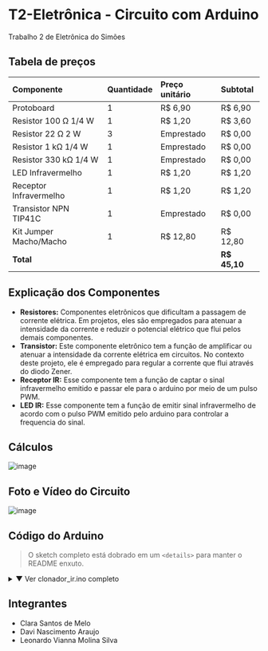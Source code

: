 # T2-Eletrônica - Circuito com Arduino
Trabalho 2 de Eletrônica do Simões

## Tabela de preços

| Componente | Quantidade | Preço unitário | Subtotal |
| :--- | :--- | :--- | :--- |
| Protoboard | 1 | R$ 6,90 | R$ 6,90 |
| Resistor 100 Ω 1/4 W | 1 | R$ 1,20 | R$ 3,60 |
| Resistor 22 Ω 2 W | 3 | Emprestado | R$ 0,00 |
| Resistor 1 kΩ 1/4 W | 1 | Emprestado | R$ 0,00 |
| Resistor 330 kΩ 1/4 W | 1 | Emprestado | R$ 0,00 |
| LED Infravermelho | 1 | R$ 1,20 | R$ 1,20 |
| Receptor Infravermelho | 1 | R$ 1,20 | R$ 1,20 |
| Transistor NPN TIP41C | 1 | Emprestado | R$ 0,00 |
| Kit Jumper Macho/Macho | 1 | R$ 12,80 | R$ 12,80 |
| **Total** | | | **R$ 45,10** |

## Explicação dos Componentes

* **Resistores:** Componentes eletrônicos que dificultam a passagem de corrente elétrica. Em projetos, eles são empregados para atenuar a intensidade da corrente e reduzir o potencial elétrico que flui pelos demais componentes.
* **Transistor:** Este componente eletrônico tem a função de amplificar ou atenuar a intensidade da corrente elétrica em circuitos. No contexto deste projeto, ele é empregado para regular a corrente que flui através do diodo Zener.
* **Receptor IR:** Esse componente tem a função de captar o sinal infravermelho emitido e passar ele para o arduino por meio de um pulso PWM.
* **LED IR:** Esse componente tem a função de emitir sinal infravermelho de acordo com o pulso PWM emitido pelo arduino para controlar a frequencia do sinal.

## Cálculos

![image](https://github.com/user-attachments/assets/d9308c17-a59f-40db-bda9-da1e9720241a)

    
## Foto e Vídeo do Circuito

![image](https://github.com/user-attachments/assets/ae90e956-0f82-4351-b938-cfcb9499f68c)


## Código do Arduino

> O sketch completo está dobrado em um `<details>` para manter o README enxuto.  

<details>
<summary>▼ Ver clonador_ir.ino completo</summary>

```arduino
/*  ──────────────────────────────────────────────────────────────
    CLONADOR IR   · Somente NEC (controle do kit)  +  NEC2 (projetor)
    --------------------------------------------------------------
    ▸ Pressione o botão "KEY_LEARN" (código 70) do controle NEC
      • 1ª vez  → entra em modo aprendizagem; aguarda quadro NEC2
      • 2ª vez  → transmite o quadro NEC2 gravado (liga/desliga projetor)
    ▸ Pressione "KEY_RESET" (código 68) para apagar o slot
    -------------------------------------------------------------- */

#include <IRremote.h>

#define IR_RX_PIN    3
#define IR_TX_PIN    9

constexpr uint8_t KEY_LEARN = 70;   // highlight-line
constexpr uint8_t KEY_RESET = 68;   // highlight-line
constexpr int_fast8_t REPEATS = 2;  // 0-3, ajuste conforme necessário  // highlight-line

// ---------------------- slot único p/ o projetor ----------------------
bool     nec2Learned = false;
uint16_t projAddr    = 0;
uint8_t  projCmd     = 0;

// ---------------------- funções utilitárias --------------------------
void logDecode() {
  auto &d = IrReceiver.decodedIRData;
  Serial.print(F("[RX] proto="));
  Serial.print(d.protocol == NEC        ? "NEC" :
               d.protocol == NEC2       ? "NEC2" : "OUTRO");
  Serial.print(F(" addr=0x")); Serial.print(d.address, HEX);
  Serial.print(F(" cmd=0x"));  Serial.print(d.command, HEX);
  Serial.print(F(" flags=0b")); Serial.println(d.flags, BIN);
}

void learnNEC2() {
  Serial.println(F("Aguardando sinal NEC2 do projetor..."));
  IrReceiver.resume();
  while (true) {
    if (!IrReceiver.decode()) continue;
    if (IrReceiver.decodedIRData.protocol == NEC2 &&
        IrReceiver.decodedIRData.command != 0x00) {
      // quadro válido
      projAddr    = IrReceiver.decodedIRData.address;
      projCmd     = IrReceiver.decodedIRData.command;
      nec2Learned = true;
      Serial.print(F("Gravado NEC2 addr=0x")); Serial.print(projAddr, HEX);
      Serial.print(F(" cmd=0x"));              Serial.println(projCmd, HEX);
      IrReceiver.resume();
      return;
    }
    IrReceiver.resume();   // ignora qualquer coisa que não seja NEC2
  }
}

void sendNEC2() {
  if (!nec2Learned) {
    Serial.println(F("Slot vazio — aprenda primeiro."));
    return;
  }
  Serial.print(F("Enviando NEC2 0x")); Serial.print(projAddr, HEX);
  Serial.print(F(" 0x"));              Serial.print(projCmd, HEX);
  Serial.print(F(" rep="));            Serial.println(REPEATS);
  IrSender.sendNEC2(projAddr, projCmd, REPEATS);
}

// ---------------------------------------------------------------------
void setup() {
  Serial.begin(115200);
  IrReceiver.begin(IR_RX_PIN);
  IrSender.begin(IR_TX_PIN);
  Serial.println(F("=== Clonador IR (NEC + NEC2) pronto ==="));
}

void loop() {
  if (!IrReceiver.decode()) return;

  // Ignora tudo que não for NEC (controle do kit) ou NEC2 (projetor)
  if (IrReceiver.decodedIRData.protocol == NEC) {
    uint8_t key = IrReceiver.decodedIRData.command;
    logDecode();                // mostra a tecla pressionada no kit
    switch (key) {
      case KEY_LEARN:
        if (!nec2Learned) learnNEC2();
        else              sendNEC2();
        break;

      case KEY_RESET:
        nec2Learned = false;
        Serial.println(F("Slot apagado."));
        break;
    }
  }
  else if (IrReceiver.decodedIRData.protocol == NEC2) {
    // útil para monitorar o sinal original do projetor, caso queira
    logDecode();
  }

  IrReceiver.resume();
}
```

</details>

## Integrantes
* Clara Santos de Melo
* Davi Nascimento Araujo
* Leonardo Vianna Molina Silva

